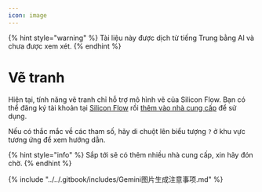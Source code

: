 ```yaml
---
icon: image
---
```


{% hint style="warning" %}
Tài liệu này được dịch từ tiếng Trung bằng AI và chưa được xem xét.
{% endhint %}

# Vẽ tranh

Hiện tại, tính năng vẽ tranh chỉ hỗ trợ mô hình vẽ của Silicon Flow. Bạn có thể đăng ký tài khoản tại [Silicon Flow](https://www.siliconflow.cn/) rồi [thêm vào nhà cung cấp](settings/providers.md) để sử dụng.

Nếu có thắc mắc về các tham số, hãy di chuột lên biểu tượng `?` ở khu vực tương ứng để xem hướng dẫn.

{% hint style="info" %}
Sắp tới sẽ có thêm nhiều nhà cung cấp, xin hãy đón chờ.
{% endhint %}

{% include "../../.gitbook/includes/Gemini图片生成注意事项.md" %}